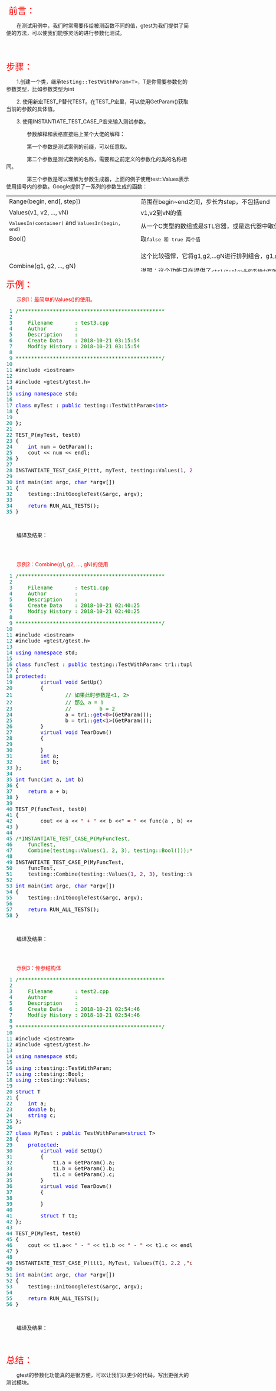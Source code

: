 <p><span style="font-size: 18pt; color: #ff0000;">&nbsp;前言：</span></p>
<p>　　在测试用例中，我们时常需要传给被测函数不同的值，gtest为我们提供了简便的方法，可以使我们能够灵活的进行参数化测试。</p>
<p><span style="color: #ff0000; font-size: 18pt;">　　</span></p>
<p><span style="color: #ff0000; font-size: 18pt;">步骤：</span></p>
<p>　　1.创建一个类，继承t<tt>esting::TestWithParam&lt;T&gt;</tt>，T是你需要参数化的参数类型，比如参数类型为int</p>
<p>　　2.&nbsp;使用新宏TEST_P替代TEST。在TEST_P宏里，可以使用GetParam()获取当前的参数的具体值。</p>
<p>　　3.&nbsp;使用INSTANTIATE_TEST_CASE_P宏来输入测试参数。</p>
<p>　　　　参数解释和表格直接贴上某个大佬的解释：</p>
<p>　　　　第一个参数是测试案例的前缀，可以任意取。&nbsp;</p>
<p>　　　　第二个参数是测试案例的名称，需要和之前定义的参数化的类的名称相同。</p>
<p>　　　　第三个参数是可以理解为参数生成器，上面的例子使用test::Values表示使用括号内的参数。Google提供了一系列的参数生成的函数：</p>
<table style="height: 205px; width: 1558px;" border="0">
<tbody>
<tr>
<td>Range(begin, end[, step])</td>
<td>范围在begin~end之间，步长为step，不包括end</td>
</tr>
<tr>
<td>Values(v1, v2, ..., vN)</td>
<td>v1,v2到vN的值</td>
</tr>
<tr>
<td><tt>ValuesIn(container)</tt>&nbsp;and&nbsp;<tt>ValuesIn(begin, end)</tt></td>
<td>从一个C类型的数组或是STL容器，或是迭代器中取值</td>
</tr>
<tr>
<td>Bool()</td>
<td>取<tt>false 和 true 两个值</tt></td>
</tr>
<tr>
<td>Combine(g1, g2, ..., gN)</td>
<td>
<p>这个比较强悍，它将g1,g2,...gN进行排列组合，g1,g2,...gN本身是一个参数生成器，每次分别从g1,g2,..gN中各取出一个值，组合成一个元组(Tuple)作为一个参数。</p>
<p>说明：这个功能只在提供了<tt>&lt;tr1/tuple&gt;头的系统中有效。gtest会自动去判断是否支持tr/tuple，如果你的系统确实支持，而</tt>gtest判断错误的话，你可以重新定义宏<tt>GTEST_HAS_TR1_TUPLE=1</tt></p>
</td>
</tr>
</tbody>
</table>
<p><span style="font-size: 18pt; color: #ff0000;">示例：</span></p>
<p>　　<span style="color: #ff0000;">示例1：最简单的Values()的使用。</span></p>
<div class="cnblogs_code">
<pre><span style="color: #008080;"> 1</span> <span style="color: #008000;">/*</span><span style="color: #008000;">**********************************************
</span><span style="color: #008080;"> 2</span> 
<span style="color: #008080;"> 3</span> <span style="color: #008000;">    Filename       : test3.cpp
</span><span style="color: #008080;"> 4</span> <span style="color: #008000;">    Author         :
</span><span style="color: #008080;"> 5</span> <span style="color: #008000;">    Description    :
</span><span style="color: #008080;"> 6</span> <span style="color: #008000;">    Create Data    : 2018-10-21 03:15:54
</span><span style="color: #008080;"> 7</span> <span style="color: #008000;">    Modfiy History : 2018-10-21 03:15:54
</span><span style="color: #008080;"> 8</span> 
<span style="color: #008080;"> 9</span> <span style="color: #008000;">**********************************************</span><span style="color: #008000;">*/</span>
<span style="color: #008080;">10</span> 
<span style="color: #008080;">11</span> #include &lt;iostream&gt;
<span style="color: #008080;">12</span> 
<span style="color: #008080;">13</span> #include &lt;gtest/gtest.h&gt;
<span style="color: #008080;">14</span> 
<span style="color: #008080;">15</span> <span style="color: #0000ff;">using</span> <span style="color: #0000ff;">namespace</span><span style="color: #000000;"> std;
</span><span style="color: #008080;">16</span> 
<span style="color: #008080;">17</span> <span style="color: #0000ff;">class</span> myTest : <span style="color: #0000ff;">public</span> testing::TestWithParam&lt;<span style="color: #0000ff;">int</span>&gt;
<span style="color: #008080;">18</span> <span style="color: #000000;">{
</span><span style="color: #008080;">19</span> 
<span style="color: #008080;">20</span> <span style="color: #000000;">};
</span><span style="color: #008080;">21</span> 
<span style="color: #008080;">22</span> <span style="color: #000000;">TEST_P(myTest, test0)
</span><span style="color: #008080;">23</span> <span style="color: #000000;">{
</span><span style="color: #008080;">24</span>     <span style="color: #0000ff;">int</span> num =<span style="color: #000000;"> GetParam();
</span><span style="color: #008080;">25</span>     cout &lt;&lt; num &lt;&lt;<span style="color: #000000;"> endl;
</span><span style="color: #008080;">26</span> <span style="color: #000000;">}
</span><span style="color: #008080;">27</span> 
<span style="color: #008080;">28</span> INSTANTIATE_TEST_CASE_P(ttt, myTest, testing::Values(<span style="color: #800080;">1</span>, <span style="color: #800080;">2</span>, <span style="color: #800080;">3</span>, <span style="color: #800080;">4</span><span style="color: #000000;">));
</span><span style="color: #008080;">29</span> 
<span style="color: #008080;">30</span> <span style="color: #0000ff;">int</span> main(<span style="color: #0000ff;">int</span> argc, <span style="color: #0000ff;">char</span> *<span style="color: #000000;">argv[])
</span><span style="color: #008080;">31</span> <span style="color: #000000;">{
</span><span style="color: #008080;">32</span>     testing::InitGoogleTest(&amp;<span style="color: #000000;">argc, argv);
</span><span style="color: #008080;">33</span> 
<span style="color: #008080;">34</span>     <span style="color: #0000ff;">return</span><span style="color: #000000;"> RUN_ALL_TESTS();
</span><span style="color: #008080;">35</span> }</pre>
</div>
<p>&nbsp;</p>
<p>　　编译及结果：</p>
<p><img src="https://img2018.cnblogs.com/blog/1347181/201810/1347181-20181021184716512-627728380.png" alt="" /></p>
<p>&nbsp;</p>
<p><span style="color: #ff0000;">　　示例2：Combine(g1, g2, ..., gN)的使用</span></p>
<div class="cnblogs_code">
<pre><span style="color: #008080;"> 1</span> <span style="color: #008000;">/*</span><span style="color: #008000;">**********************************************
</span><span style="color: #008080;"> 2</span> 
<span style="color: #008080;"> 3</span> <span style="color: #008000;">    Filename       : test1.cpp
</span><span style="color: #008080;"> 4</span> <span style="color: #008000;">    Author         :
</span><span style="color: #008080;"> 5</span> <span style="color: #008000;">    Description    :
</span><span style="color: #008080;"> 6</span> <span style="color: #008000;">    Create Data    : 2018-10-21 02:40:25
</span><span style="color: #008080;"> 7</span> <span style="color: #008000;">    Modfiy History : 2018-10-21 02:40:25
</span><span style="color: #008080;"> 8</span> 
<span style="color: #008080;"> 9</span> <span style="color: #008000;">**********************************************</span><span style="color: #008000;">*/</span>
<span style="color: #008080;">10</span> 
<span style="color: #008080;">11</span> #include &lt;iostream&gt;
<span style="color: #008080;">12</span> #include &lt;gtest/gtest.h&gt;
<span style="color: #008080;">13</span> 
<span style="color: #008080;">14</span> <span style="color: #0000ff;">using</span> <span style="color: #0000ff;">namespace</span><span style="color: #000000;"> std;
</span><span style="color: #008080;">15</span> 
<span style="color: #008080;">16</span> <span style="color: #0000ff;">class</span> funcTest : <span style="color: #0000ff;">public</span> testing::TestWithParam&lt; tr1::tuple&lt;<span style="color: #0000ff;">int</span> , <span style="color: #0000ff;">int</span>&gt; &gt;
<span style="color: #008080;">17</span> <span style="color: #000000;">{
</span><span style="color: #008080;">18</span> <span style="color: #0000ff;">protected</span><span style="color: #000000;">:
</span><span style="color: #008080;">19</span>         <span style="color: #0000ff;">virtual</span> <span style="color: #0000ff;">void</span><span style="color: #000000;"> SetUp()
</span><span style="color: #008080;">20</span> <span style="color: #000000;">        {
</span><span style="color: #008080;">21</span>                 <span style="color: #008000;">//</span><span style="color: #008000;"> 如果此时参数是&lt;1, 2&gt;
</span><span style="color: #008080;">22</span>                 <span style="color: #008000;">//</span><span style="color: #008000;"> 那么 a = 1
</span><span style="color: #008080;">23</span>                 <span style="color: #008000;">//</span><span style="color: #008000;">         b = 2</span>
<span style="color: #008080;">24</span>                 a = tr1::<span style="color: #0000ff;">get</span>&lt;<span style="color: #800080;">0</span>&gt;<span style="color: #000000;">(GetParam());
</span><span style="color: #008080;">25</span>                 b = tr1::<span style="color: #0000ff;">get</span>&lt;<span style="color: #800080;">1</span>&gt;<span style="color: #000000;">(GetParam());
</span><span style="color: #008080;">26</span> <span style="color: #000000;">        }
</span><span style="color: #008080;">27</span>         <span style="color: #0000ff;">virtual</span> <span style="color: #0000ff;">void</span><span style="color: #000000;"> TearDown()
</span><span style="color: #008080;">28</span> <span style="color: #000000;">        {
</span><span style="color: #008080;">29</span> 
<span style="color: #008080;">30</span> <span style="color: #000000;">        }
</span><span style="color: #008080;">31</span>         <span style="color: #0000ff;">int</span><span style="color: #000000;"> a;
</span><span style="color: #008080;">32</span>         <span style="color: #0000ff;">int</span><span style="color: #000000;"> b;
</span><span style="color: #008080;">33</span> <span style="color: #000000;">};
</span><span style="color: #008080;">34</span> 
<span style="color: #008080;">35</span> <span style="color: #0000ff;">int</span> func(<span style="color: #0000ff;">int</span> a, <span style="color: #0000ff;">int</span><span style="color: #000000;"> b)
</span><span style="color: #008080;">36</span> <span style="color: #000000;">{
</span><span style="color: #008080;">37</span>     <span style="color: #0000ff;">return</span> a +<span style="color: #000000;"> b;
</span><span style="color: #008080;">38</span> <span style="color: #000000;">}
</span><span style="color: #008080;">39</span> 
<span style="color: #008080;">40</span> <span style="color: #000000;">TEST_P(funcTest, test0)
</span><span style="color: #008080;">41</span> <span style="color: #000000;">{
</span><span style="color: #008080;">42</span>         cout &lt;&lt; a &lt;&lt; <span style="color: #800000;">"</span><span style="color: #800000;"> + </span><span style="color: #800000;">"</span> &lt;&lt; b &lt;&lt;<span style="color: #800000;">"</span><span style="color: #800000;"> = </span><span style="color: #800000;">"</span> &lt;&lt; func(a , b) &lt;&lt;<span style="color: #000000;"> endl;
</span><span style="color: #008080;">43</span> <span style="color: #000000;">}
</span><span style="color: #008080;">44</span> 
<span style="color: #008080;">45</span> <span style="color: #008000;">/*</span><span style="color: #008000;">INSTANTIATE_TEST_CASE_P(MyFuncTest,
</span><span style="color: #008080;">46</span> <span style="color: #008000;">    funcTest,
</span><span style="color: #008080;">47</span> <span style="color: #008000;">    Combine(testing::Values(1, 2, 3), testing::Bool()));</span><span style="color: #008000;">*/</span>
<span style="color: #008080;">48</span> 
<span style="color: #008080;">49</span> <span style="color: #000000;">INSTANTIATE_TEST_CASE_P(MyFuncTest,
</span><span style="color: #008080;">50</span> <span style="color: #000000;">    funcTest,
</span><span style="color: #008080;">51</span>     testing::Combine(testing::Values(<span style="color: #800080;">1</span>, <span style="color: #800080;">2</span>, <span style="color: #800080;">3</span>), testing::Values(<span style="color: #800080;">1</span>, <span style="color: #800080;">2</span><span style="color: #000000;">)));
</span><span style="color: #008080;">52</span> 
<span style="color: #008080;">53</span> <span style="color: #0000ff;">int</span> main(<span style="color: #0000ff;">int</span> argc, <span style="color: #0000ff;">char</span> *<span style="color: #000000;">argv[])
</span><span style="color: #008080;">54</span> <span style="color: #000000;">{
</span><span style="color: #008080;">55</span>     testing::InitGoogleTest(&amp;<span style="color: #000000;">argc, argv);
</span><span style="color: #008080;">56</span> 
<span style="color: #008080;">57</span>     <span style="color: #0000ff;">return</span><span style="color: #000000;"> RUN_ALL_TESTS();
</span><span style="color: #008080;">58</span> }</pre>
</div>
<p>&nbsp;</p>
<p>　　编译及结果：</p>
<p><img src="https://img2018.cnblogs.com/blog/1347181/201810/1347181-20181021185934614-2005823986.png" alt="" /></p>
<p>&nbsp;</p>
<p><span style="color: #ff0000;">　　示例3：传参结构体</span></p>
<div class="cnblogs_code">
<pre><span style="color: #008080;"> 1</span> <span style="color: #008000;">/*</span><span style="color: #008000;">**********************************************
</span><span style="color: #008080;"> 2</span> 
<span style="color: #008080;"> 3</span> <span style="color: #008000;">    Filename       : test2.cpp
</span><span style="color: #008080;"> 4</span> <span style="color: #008000;">    Author         :
</span><span style="color: #008080;"> 5</span> <span style="color: #008000;">    Description    :
</span><span style="color: #008080;"> 6</span> <span style="color: #008000;">    Create Data    : 2018-10-21 02:54:46
</span><span style="color: #008080;"> 7</span> <span style="color: #008000;">    Modfiy History : 2018-10-21 02:54:46
</span><span style="color: #008080;"> 8</span> 
<span style="color: #008080;"> 9</span> <span style="color: #008000;">**********************************************</span><span style="color: #008000;">*/</span>
<span style="color: #008080;">10</span> 
<span style="color: #008080;">11</span> #include &lt;iostream&gt;
<span style="color: #008080;">12</span> #include &lt;gtest/gtest.h&gt;
<span style="color: #008080;">13</span> 
<span style="color: #008080;">14</span> <span style="color: #0000ff;">using</span> <span style="color: #0000ff;">namespace</span><span style="color: #000000;"> std;
</span><span style="color: #008080;">15</span> 
<span style="color: #008080;">16</span> <span style="color: #0000ff;">using</span><span style="color: #000000;"> ::testing::TestWithParam;
</span><span style="color: #008080;">17</span> <span style="color: #0000ff;">using</span><span style="color: #000000;"> ::testing::Bool;
</span><span style="color: #008080;">18</span> <span style="color: #0000ff;">using</span><span style="color: #000000;"> ::testing::Values;
</span><span style="color: #008080;">19</span> 
<span style="color: #008080;">20</span> <span style="color: #0000ff;">struct</span><span style="color: #000000;"> T
</span><span style="color: #008080;">21</span> <span style="color: #000000;">{
</span><span style="color: #008080;">22</span>     <span style="color: #0000ff;">int</span><span style="color: #000000;"> a;
</span><span style="color: #008080;">23</span>     <span style="color: #0000ff;">double</span><span style="color: #000000;"> b;
</span><span style="color: #008080;">24</span>     <span style="color: #0000ff;">string</span><span style="color: #000000;"> c;
</span><span style="color: #008080;">25</span> <span style="color: #000000;">};
</span><span style="color: #008080;">26</span> 
<span style="color: #008080;">27</span> <span style="color: #0000ff;">class</span> MyTest : <span style="color: #0000ff;">public</span> TestWithParam&lt;<span style="color: #0000ff;">struct</span> T&gt;
<span style="color: #008080;">28</span> <span style="color: #000000;">{
</span><span style="color: #008080;">29</span>     <span style="color: #0000ff;">protected</span><span style="color: #000000;">:
</span><span style="color: #008080;">30</span>         <span style="color: #0000ff;">virtual</span> <span style="color: #0000ff;">void</span><span style="color: #000000;"> SetUp()
</span><span style="color: #008080;">31</span> <span style="color: #000000;">        {
</span><span style="color: #008080;">32</span>             t1.a =<span style="color: #000000;"> GetParam().a;
</span><span style="color: #008080;">33</span>             t1.b =<span style="color: #000000;"> GetParam().b;
</span><span style="color: #008080;">34</span>             t1.c =<span style="color: #000000;"> GetParam().c;
</span><span style="color: #008080;">35</span> <span style="color: #000000;">        }
</span><span style="color: #008080;">36</span>         <span style="color: #0000ff;">virtual</span> <span style="color: #0000ff;">void</span><span style="color: #000000;"> TearDown()
</span><span style="color: #008080;">37</span> <span style="color: #000000;">        {
</span><span style="color: #008080;">38</span> 
<span style="color: #008080;">39</span> <span style="color: #000000;">        }
</span><span style="color: #008080;">40</span> 
<span style="color: #008080;">41</span>         <span style="color: #0000ff;">struct</span><span style="color: #000000;"> T t1;
</span><span style="color: #008080;">42</span> <span style="color: #000000;">};
</span><span style="color: #008080;">43</span> 
<span style="color: #008080;">44</span> <span style="color: #000000;">TEST_P(MyTest, test0)
</span><span style="color: #008080;">45</span> <span style="color: #000000;">{
</span><span style="color: #008080;">46</span>     cout &lt;&lt; t1.a&lt;&lt; <span style="color: #800000;">"</span><span style="color: #800000;"> - </span><span style="color: #800000;">"</span> &lt;&lt; t1.b &lt;&lt; <span style="color: #800000;">"</span><span style="color: #800000;"> - </span><span style="color: #800000;">"</span> &lt;&lt; t1.c &lt;&lt;<span style="color: #000000;"> endl;
</span><span style="color: #008080;">47</span> <span style="color: #000000;">}
</span><span style="color: #008080;">48</span> 
<span style="color: #008080;">49</span> INSTANTIATE_TEST_CASE_P(ttt1, MyTest, Values(T{<span style="color: #800080;">1</span>, <span style="color: #800080;">2.2</span> ,<span style="color: #800000;">"</span><span style="color: #800000;">cc</span><span style="color: #800000;">"</span>}, T{<span style="color: #800080;">2</span>, <span style="color: #800080;">3.3</span> ,<span style="color: #800000;">"</span><span style="color: #800000;">ee</span><span style="color: #800000;">"</span><span style="color: #000000;">}));
</span><span style="color: #008080;">50</span> 
<span style="color: #008080;">51</span> <span style="color: #0000ff;">int</span> main(<span style="color: #0000ff;">int</span> argc, <span style="color: #0000ff;">char</span> *<span style="color: #000000;">argv[])
</span><span style="color: #008080;">52</span> <span style="color: #000000;">{
</span><span style="color: #008080;">53</span>     testing::InitGoogleTest(&amp;<span style="color: #000000;">argc, argv);
</span><span style="color: #008080;">54</span> 
<span style="color: #008080;">55</span>     <span style="color: #0000ff;">return</span><span style="color: #000000;"> RUN_ALL_TESTS();
</span><span style="color: #008080;">56</span> }</pre>
</div>
<p>&nbsp;</p>
<p>　　编译及结果：</p>
<p><img src="https://img2018.cnblogs.com/blog/1347181/201810/1347181-20181021190855770-1168679523.png" alt="" /></p>
<p>&nbsp;</p>
<p><span style="color: #ff0000; font-size: 18pt;">总结：</span></p>
<p>　　gtest的参数化功能真的是很方便，可以让我们以更少的代码，写出更强大的测试模块。</p>
<p>&nbsp;</p>